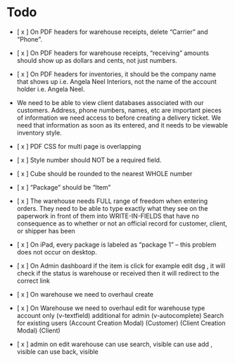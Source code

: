 # Todo

- [ x ] On PDF headers for warehouse receipts, delete “Carrier” and “Phone”.

- [ x ] On PDF headers for warehouse receipts, “receiving” amounts should show up as dollars and cents, not just numbers.
- [ x ] On PDF headers for inventories, it should be the company name that shows up i.e. Angela Neel Interiors, not the name of the account holder i.e. Angela Neel.
- We need to be able to view client databases associated with our customers. Address, phone numbers, names, etc are important pieces of information we need access to before creating a delivery ticket. We need that information as soon as its entered, and it needs to be viewable inventory style.
- [ x ] PDF CSS for multi page is overlapping

- [ x ] Style number should NOT be a required field.
- [ x ] Cube should be rounded to the nearest WHOLE number
- [ x ] “Package” should be “Item”

- [ x ] The warehouse needs FULL range of freedom when entering orders. They need to be able to type exactly what they see on the paperwork in front of them into WRITE-IN-FIELDS that have no consequence as to whether or not an official record for customer, client, or shipper has been

- [ x ] On iPad, every package is labeled as “package 1” – this problem does not occur on desktop.

- [ x ] On Admin dashboard if the item is click for example edit dsg ,
  it will check if the status is warehouse or received
  then it will redirect to the correct link
- [ x ] On warehouse we need to overhaul create
- [ x ] On Warehouse we need to overhaul edit
  for warehouse type account only
  (v-textfield)
  additional for admin
  (v-autocomplete) Search for existing users
  (Account Creation Modal) (Customer)
  (Client Creation Modal) (Client)

- [ x ] admin on edit warehouse
  can use search, visible
  can use add , visible
  can use back, visible

